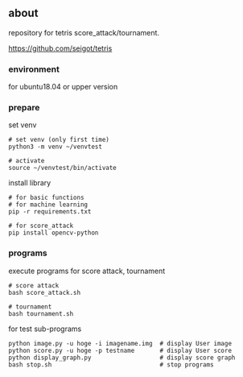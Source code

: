 ## about

repository for tetris score_attack/tournament.

https://github.com/seigot/tetris

### environment

for ubuntu18.04 or upper version

### prepare

set venv

```
# set venv (only first time)
python3 -m venv ~/venvtest

# activate
source ~/venvtest/bin/activate
```

install library

```
# for basic functions
# for machine learning
pip -r requirements.txt

# for score_attack
pip install opencv-python
```

### programs

execute programs for score attack, tournament

```
# score attack
bash score_attack.sh

# tournament
bash tournament.sh
```

for test sub-programs

```
python image.py -u hoge -i imagename.img  # display User image
python score.py -u hoge -p testname       # display User score
python display_graph.py                   # display score graph
bash stop.sh                              # stop programs
```
